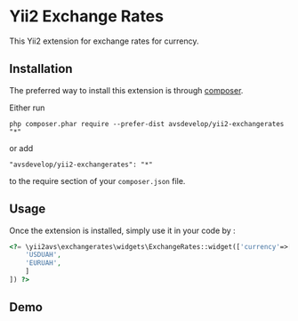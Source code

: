 Yii2 Exchange Rates
===================
This Yii2 extension for exchange rates for currency.

Installation
------------

The preferred way to install this extension is through [composer](http://getcomposer.org/download/).

Either run

```
php composer.phar require --prefer-dist avsdevelop/yii2-exchangerates "*"
```

or add

```
"avsdevelop/yii2-exchangerates": "*"
```

to the require section of your `composer.json` file.


Usage
-----

Once the extension is installed, simply use it in your code by  :

```php
<?= \yii2avs\exchangerates\widgets\ExchangeRates::widget(['currency'=>[
    'USDUAH',
    'EURUAH',
    ]
]) ?>
```

Demo
----
